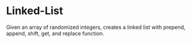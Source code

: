 # Linked-List
Given an array of randomized integers, creates a linked list with prepend, append, shift, get, and replace function.
